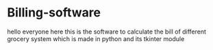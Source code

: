 # Billing-software
hello everyone here this is the software to calculate the bill of different grocery system which is made in python and its tkinter module

